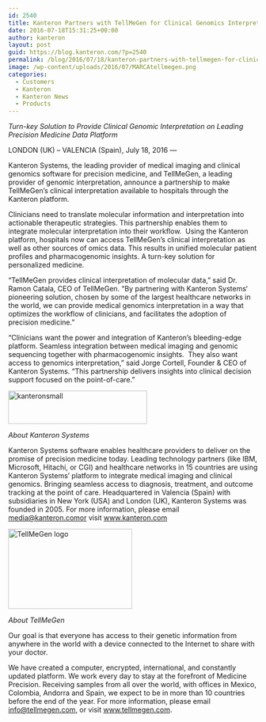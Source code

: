 ```yaml
---
id: 2540
title: Kanteron Partners with TellMeGen for Clinical Genomics Interpretation
date: 2016-07-18T15:31:25+00:00
author: kanteron
layout: post
guid: https://blog.kanteron.com/?p=2540
permalink: /blog/2016/07/18/kanteron-partners-with-tellmegen-for-clinical-genomics-interpretation/
image: /wp-content/uploads/2016/07/MARCAtellmegen.png
categories:
  - Customers
  - Kanteron
  - Kanteron News
  - Products
---
```

_Turn-key Solution to Provide Clinical Genomic Interpretation on Leading Precision Medicine Data Platform_

LONDON (UK) – VALENCIA (Spain), July 18, 2016 —

Kanteron Systems, the leading provider of medical imaging and clinical genomics software for precision medicine, and TellMeGen, a leading provider of genomic interpretation, announce a partnership to make TellMeGen’s clinical interpretation available to hospitals through the Kanteron platform.

Clinicians need to translate molecular information and interpretation into actionable therapeutic strategies. This partnership enables them to integrate molecular interpretation into their workflow.  Using the Kanteron platform, hospitals now can access TellMeGen’s clinical interpretation as well as other sources of omics data. This results in unified molecular patient profiles and pharmacogenomic insights. A turn-key solution for personalized medicine.

“TellMeGen provides clinical interpretation of molecular data,” said Dr. Ramon Catala, CEO of TellMeGen. “By partnering with Kanteron Systems‘ pioneering solution, chosen by some of the largest healthcare networks in the world, we can provide medical genomics interpretation in a way that optimizes the workflow of clinicians, and facilitates the adoption of precision medicine.”

“Clinicians want the power and integration of Kanteron’s bleeding-edge platform. Seamless integration between medical imaging and genomic sequencing together with pharmacogenomic insights.  They also want access to genomics interpretation,” said Jorge Cortell, Founder & CEO of Kanteron Systems. “This partnership delivers insights into clinical decision support focused on the point-of-care.”

<img class="size-full wp-image-920 aligncenter" src="https://blog.kanteron.com/wp-content/uploads/2013/03/kanteronsmall.jpeg" alt="kanteronsmall" width="280" height="67" />

_About Kanteron Systems_

Kanteron Systems software enables healthcare providers to deliver on the promise of precision medicine today. Leading technology partners (like IBM, Microsoft, Hitachi, or CGI) and healthcare networks in 15 countries are using Kanteron Systems’ platform to integrate medical imaging and clinical genomics. Bringing seamless access to diagnosis, treatment, and outcome tracking at the point of care. Headquartered in Valencia (Spain) with subsidiaries in New York (USA) and London (UK), Kanteron Systems was founded in 2005. For more information, please email media@kanteron.comor visit www.kanteron.com

<img class="aligncenter" src="https://www.tellmegen.com/site/wp-content/uploads/2015/07/logo-tellmegen-en.jpg" alt="TellMeGen logo" width="250" height="162" />

_About TellMeGen_

Our goal is that everyone has access to their genetic information from anywhere in the world with a device connected to the Internet to share with your doctor.
  
We have created a computer, encrypted, international, and constantly updated platform. We work every day to stay at the forefront of Medicine Precision. Receiving samples from all over the world, with offices in Mexico, Colombia, Andorra and Spain, we expect to be in more than 10 countries before the end of the year. For more information, please email info@tellmegen.com, or visit www.tellmegen.com.